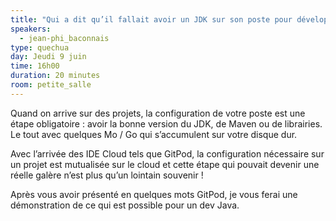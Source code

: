 ```yaml
---
title: "Qui a dit qu’il fallait avoir un JDK sur son poste pour développer une application Java ? Prenez votre IDE Cloud GitPod et le tour est joué 💪"
speakers:
  - jean-phi_baconnais
type: quechua
day: Jeudi 9 juin
time: 16h00
duration: 20 minutes
room: petite_salle
---
```


Quand on arrive sur des projets, la configuration de votre poste est une étape obligatoire : avoir la bonne version du JDK, de Maven ou de librairies. Le tout avec quelques Mo / Go qui s’accumulent sur votre disque dur.

Avec l’arrivée des IDE Cloud tels que GitPod, la configuration nécessaire sur un projet est mutualisée sur le cloud et cette étape qui pouvait devenir une réelle galère n’est plus qu’un lointain souvenir !

Après vous avoir présenté en quelques mots GitPod, je vous ferai une démonstration de ce qui est possible pour un dev Java.